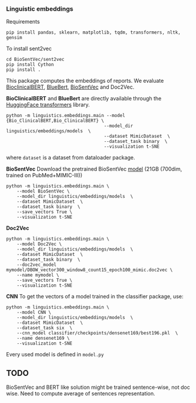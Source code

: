 ### Linguistic embeddings
Requirements
```
pip install pandas, sklearn, matplotlib, tqdm, transformers, nltk, gensim
```

To install sent2vec

```
cd BioSentVec/sent2vec
pip install Cython
pip install .
```

This package computes the embeddings of reports. We evaluate [BioclinicalBERT](https://github.com/EmilyAlsentzer/clinicalBERT/), 
[BlueBert](https://github.com/ncbi-nlp/bluebert/), [BioSentVec](https://github.com/ncbi-nlp/BioSentVec) and Doc2Vec.

<b>BioClinicalBERT</b> and <b>BlueBert</b> are directly available through the [HuggingFace transformers](https://github.com/huggingface/transformers) library.
```
python -m linguistics.embeddings.main --model {Bio_ClinicalBERT,Bio_ClinicalBERT} \
                                     --model_dir linguistics/embeddings/models  \
                                     --dataset MimicDataset  \
                                     --dataset_task binary  \
                                     --visualization t-SNE
```
where `dataset` is a dataset from dataloader package.

<b>BioSentVec</b>
Download the pretrained BioSentVec [model](https://ftp.ncbi.nlm.nih.gov/pub/lu/Suppl/BioSentVec/BioSentVec_PubMed_MIMICIII-bigram_d700.bin) (21GB (700dim, trained on PubMed+MIMIC-III))
```
python -m linguistics.embeddings.main \
    --model BioSentVec \
    --model_dir linguistics/embeddings/models  \
    --dataset MimicDataset  \
    --dataset_task binary  \
    --save_vectors True \
    --visualization t-SNE
```

<b>Doc2Vec</b>
```
python -m linguistics.embeddings.main \
    --model Doc2Vec \
    --model_dir linguistics/embeddings/models  \
    --dataset MimicDataset  \
    --dataset_task binary  \
    --doc2vec_model mymodel/DBOW_vector300_window8_count15_epoch100_mimic.doc2vec \
    --name mymodel \
    --save_vectors True \
    --visualization t-SNE
```

<b>CNN</b>
To get the vectors of a model trained in the classifier package, use:
```
python -m linguistics.embeddings.main \
    --model CNN \
    --model_dir linguistics/embeddings/models  \
    --dataset MimicDataset  \
    --dataset_task six  \
    --cnn_model classifier/checkpoints/densenet169/best196.pkl  \
    --name densenet169 \
    --visualization t-SNE
```
Every used model is defined in `model.py`

## TODO
BioSentVec and BERT like solution might be trained sentence-wise, not doc wise. Need to compute average of sentences representation.
